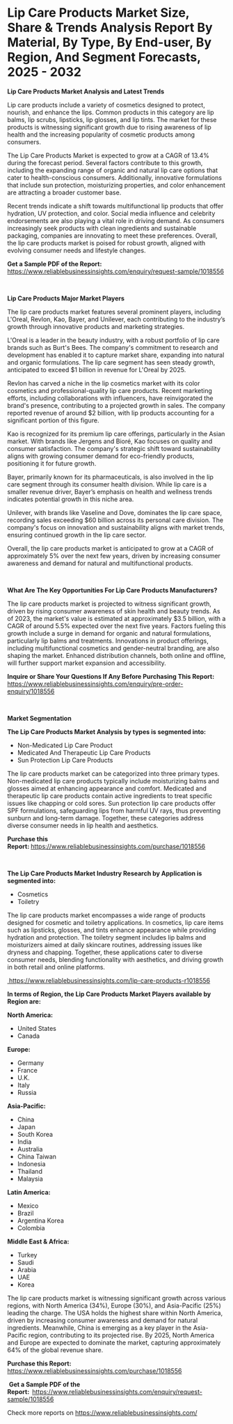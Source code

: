 <p><h1>Lip Care Products Market Size, Share & Trends Analysis Report By Material, By Type, By End-user, By Region, And Segment Forecasts, 2025 - 2032</h1></p><p><strong>Lip Care Products Market Analysis and Latest Trends</strong></p>
<p><p>Lip care products include a variety of cosmetics designed to protect, nourish, and enhance the lips. Common products in this category are lip balms, lip scrubs, lipsticks, lip glosses, and lip tints. The market for these products is witnessing significant growth due to rising awareness of lip health and the increasing popularity of cosmetic products among consumers.</p><p>The Lip Care Products Market is expected to grow at a CAGR of 13.4% during the forecast period. Several factors contribute to this growth, including the expanding range of organic and natural lip care options that cater to health-conscious consumers. Additionally, innovative formulations that include sun protection, moisturizing properties, and color enhancement are attracting a broader customer base.</p><p>Recent trends indicate a shift towards multifunctional lip products that offer hydration, UV protection, and color. Social media influence and celebrity endorsements are also playing a vital role in driving demand. As consumers increasingly seek products with clean ingredients and sustainable packaging, companies are innovating to meet these preferences. Overall, the lip care products market is poised for robust growth, aligned with evolving consumer needs and lifestyle changes.</p></p>
<p><strong>Get a Sample PDF of the Report:&nbsp;</strong> <a href="https://www.reliablebusinessinsights.com/enquiry/request-sample/1018556?utm_campaign=2380&utm_medium=2&utm_source=Github&utm_content=ia&utm_term=08022025&utm_id=lip-care-products">https://www.reliablebusinessinsights.com/enquiry/request-sample/1018556</a></p>
<p>&nbsp;</p>
<p><strong>Lip Care Products Major Market Players</strong></p>
<p><p>The lip care products market features several prominent players, including L'Oreal, Revlon, Kao, Bayer, and Unilever, each contributing to the industry’s growth through innovative products and marketing strategies. </p><p>L'Oreal is a leader in the beauty industry, with a robust portfolio of lip care brands such as Burt's Bees. The company's commitment to research and development has enabled it to capture market share, expanding into natural and organic formulations. The lip care segment has seen steady growth, anticipated to exceed $1 billion in revenue for L'Oreal by 2025.</p><p>Revlon has carved a niche in the lip cosmetics market with its color cosmetics and professional-quality lip care products. Recent marketing efforts, including collaborations with influencers, have reinvigorated the brand's presence, contributing to a projected growth in sales. The company reported revenue of around $2 billion, with lip products accounting for a significant portion of this figure.</p><p>Kao is recognized for its premium lip care offerings, particularly in the Asian market. With brands like Jergens and Bioré, Kao focuses on quality and consumer satisfaction. The company's strategic shift toward sustainability aligns with growing consumer demand for eco-friendly products, positioning it for future growth.</p><p>Bayer, primarily known for its pharmaceuticals, is also involved in the lip care segment through its consumer health division. While lip care is a smaller revenue driver, Bayer’s emphasis on health and wellness trends indicates potential growth in this niche area.</p><p>Unilever, with brands like Vaseline and Dove, dominates the lip care space, recording sales exceeding $60 billion across its personal care division. The company's focus on innovation and sustainability aligns with market trends, ensuring continued growth in the lip care sector. </p><p>Overall, the lip care products market is anticipated to grow at a CAGR of approximately 5% over the next few years, driven by increasing consumer awareness and demand for natural and multifunctional products.</p></p>
<p>&nbsp;</p>
<p><strong>What Are The Key Opportunities For Lip Care Products Manufacturers?</strong></p>
<p><p>The lip care products market is projected to witness significant growth, driven by rising consumer awareness of skin health and beauty trends. As of 2023, the market's value is estimated at approximately $3.5 billion, with a CAGR of around 5.5% expected over the next five years. Factors fueling this growth include a surge in demand for organic and natural formulations, particularly lip balms and treatments. Innovations in product offerings, including multifunctional cosmetics and gender-neutral branding, are also shaping the market. Enhanced distribution channels, both online and offline, will further support market expansion and accessibility.</p></p>
<p><strong>Inquire or Share Your Questions If Any Before Purchasing This Report:</strong> <a href="https://www.reliablebusinessinsights.com/enquiry/pre-order-enquiry/1018556?utm_campaign=2380&utm_medium=2&utm_source=Github&utm_content=ia&utm_term=08022025&utm_id=lip-care-products">https://www.reliablebusinessinsights.com/enquiry/pre-order-enquiry/1018556</a></p>
<p>&nbsp;</p>
<p><strong>Market Segmentation</strong></p>
<p><strong>The Lip Care Products Market Analysis by types is segmented into:</strong></p>
<p><ul><li>Non-Medicated Lip Care Product</li><li>Medicated And Therapeutic Lip Care Products</li><li>Sun Protection Lip Care Products</li></ul></p>
<p><p>The lip care products market can be categorized into three primary types. Non-medicated lip care products typically include moisturizing balms and glosses aimed at enhancing appearance and comfort. Medicated and therapeutic lip care products contain active ingredients to treat specific issues like chapping or cold sores. Sun protection lip care products offer SPF formulations, safeguarding lips from harmful UV rays, thus preventing sunburn and long-term damage. Together, these categories address diverse consumer needs in lip health and aesthetics.</p></p>
<p><strong>Purchase this Report:&nbsp;</strong><a href="https://www.reliablebusinessinsights.com/purchase/1018556?utm_campaign=2380&utm_medium=2&utm_source=Github&utm_content=ia&utm_term=08022025&utm_id=lip-care-products">https://www.reliablebusinessinsights.com/purchase/1018556</a></p>
<p>&nbsp;</p>
<p><strong>The Lip Care Products Market Industry Research by Application is segmented into:</strong></p>
<p><ul><li>Cosmetics</li><li>Toiletry</li></ul></p>
<p><p>The lip care products market encompasses a wide range of products designed for cosmetic and toiletry applications. In cosmetics, lip care items such as lipsticks, glosses, and tints enhance appearance while providing hydration and protection. The toiletry segment includes lip balms and moisturizers aimed at daily skincare routines, addressing issues like dryness and chapping. Together, these applications cater to diverse consumer needs, blending functionality with aesthetics, and driving growth in both retail and online platforms.</p></p>
<p><a href="https://www.reliablebusinessinsights.com/lip-care-products-r1018556?utm_campaign=2380&utm_medium=2&utm_source=Github&utm_content=ia&utm_term=08022025&utm_id=lip-care-products">&nbsp;https://www.reliablebusinessinsights.com/lip-care-products-r1018556</a></p>
<p><strong>In terms of Region, the Lip Care Products Market Players available by Region are:</strong></p>
<p>
    <p> <strong> North America: </strong>
        <ul>
            <li>United States</li>
            <li>Canada</li>
        </ul>
        </p> 
    <p> <strong> Europe: </strong>
        <ul>
            <li>Germany</li>
            <li>France</li>
            <li>U.K.</li>
            <li>Italy</li>
            <li>Russia</li>
        </ul>
        </p> 
    <p> <strong> Asia-Pacific: </strong>
        <ul>
            <li>China</li>
            <li>Japan</li>
            <li>South Korea</li>
            <li>India</li>
            <li>Australia</li>
            <li>China Taiwan</li>
            <li>Indonesia</li>
            <li>Thailand</li>
            <li>Malaysia</li>
        </ul>
        </p> 
    <p> <strong> Latin America: </strong>
        <ul>
            <li>Mexico</li>
            <li>Brazil</li>
            <li>Argentina Korea</li>
            <li>Colombia</li>
        </ul>
        </p> 
    <p> <strong> Middle East & Africa: </strong>
        <ul>
            <li>Turkey</li>
            <li>Saudi</li>
            <li>Arabia</li>
            <li>UAE</li>
            <li>Korea</li>
        </ul>
    </p>
    </p>
<p><p>The lip care products market is witnessing significant growth across various regions, with North America (34%), Europe (30%), and Asia-Pacific (25%) leading the charge. The USA holds the highest share within North America, driven by increasing consumer awareness and demand for natural ingredients. Meanwhile, China is emerging as a key player in the Asia-Pacific region, contributing to its projected rise. By 2025, North America and Europe are expected to dominate the market, capturing approximately 64% of the global revenue share.</p></p>
<p><strong>Purchase this Report: </strong><a href="https://www.reliablebusinessinsights.com/purchase/1018556?utm_campaign=2380&utm_medium=2&utm_source=Github&utm_content=ia&utm_term=08022025&utm_id=lip-care-products">https://www.reliablebusinessinsights.com/purchase/1018556</a></p>
<p>&nbsp;<strong>Get a Sample PDF of the Report:&nbsp;&nbsp;</strong><a href="https://www.reliablebusinessinsights.com/enquiry/request-sample/1018556?utm_campaign=2380&utm_medium=2&utm_source=Github&utm_content=ia&utm_term=08022025&utm_id=lip-care-products">https://www.reliablebusinessinsights.com/enquiry/request-sample/1018556</a></p>
<p><strong></strong></p>
<p>Check more reports on <a href="https://www.reliablebusinessinsights.com/?utm_campaign=2380&utm_medium=2&utm_source=Github&utm_content=ia&utm_term=08022025&utm_id=lip-care-products">https://www.reliablebusinessinsights.com/</a></p>
